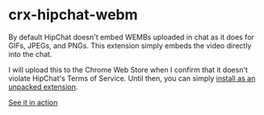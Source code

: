 # crx-hipchat-webm
By default HipChat doesn't embed WEMBs uploaded in chat as it does for GIFs, JPEGs, and PNGs.  This extension simply embeds the video directly into the chat.

I will upload this to the Chrome Web Store when I confirm that it doesn't violate HipChat's Terms of Service. Until then, you can simply [install as an unpacked extension](https://developer.chrome.com/extensions/getstarted#unpacked).

[See it in action](https://youtu.be/YnM8FTYIOtM)
